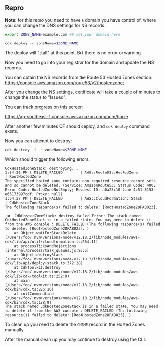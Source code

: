## Repro

**Note**: for this repro you need to have a domain you have control of, where you can change
the DNS settings for NS records.

```sh
export ZONE_NAME=example.com ## set your domain here

cdk deploy -c zoneName=$ZONE_NAME
```

The deploy will "stall" at this point. But there is no error or warning.

Now you need to go into your registrar for the domain and update the NS records.

You can obtain the NS records from the Route 53 Hosted Zones section: https://console.aws.amazon.com/route53/v2/hostedzones

After you change the NS settings, certificate will take a couple of minutes to change the status to "Issued".

You can track progress on this screen:

https://ap-southeast-1.console.aws.amazon.com/acm/home

After another few minutes CF should deploy, and `cdk deploy` command exists.

Now you can attempt to destroy:

```sh
cdk destroy -f -c zoneName=$ZONE_NAME
```

Which should trigger the following errors:

```
CdkHostedZoneStack: destroying...
1:54:26 PM | DELETE_FAILED        | AWS::Route53::HostedZone             | RootHostedZone
The specified hosted zone contains non-required resource record sets  and so cannot be deleted. (Service: AmazonRoute53; Status Code: 400; Error Code: HostedZoneNotEmpty; Request ID: a0a25c10-2cae-4c51-8153-
e65173997cdf; Proxy: null)
1:54:27 PM | DELETE_FAILED        | AWS::CloudFormation::Stack           | CdkHostedZoneStack
The following resource(s) failed to delete: [RootHostedZone28FAB023].

 ❌  CdkHostedZoneStack: destroy failed Error: The stack named CdkHostedZoneStack is in a failed state. You may need to delete it from the AWS console : DELETE_FAILED (The following resource(s) failed to delete: [RootHostedZone28FAB023]. )
    at Object.waitForStackDelete (/Users/foo/.nvm/versions/node/v12.18.2/lib/node_modules/aws-cdk/lib/api/util/cloudformation.ts:264:11)
    at processTicksAndRejections (internal/process/task_queues.js:97:5)
    at Object.destroyStack (/Users/foo/.nvm/versions/node/v12.18.2/lib/node_modules/aws-cdk/lib/api/deploy-stack.ts:372:28)
    at CdkToolkit.destroy (/Users/foo/.nvm/versions/node/v12.18.2/lib/node_modules/aws-cdk/lib/cdk-toolkit.ts:252:9)
    at main (/Users/foo/.nvm/versions/node/v12.18.2/lib/node_modules/aws-cdk/bin/cdk.ts:286:16)
    at initCommandLine (/Users/foo/.nvm/versions/node/v12.18.2/lib/node_modules/aws-cdk/bin/cdk.ts:188:9)
The stack named CdkHostedZoneStack is in a failed state. You may need to delete it from the AWS console : DELETE_FAILED (The following resource(s) failed to delete: [RootHostedZone28FAB023]. )
````

To clean up you need to delete the `CNAME` record in the Hosted Zones manually.

After the manual clean up you may continue to destroy using the CLI.